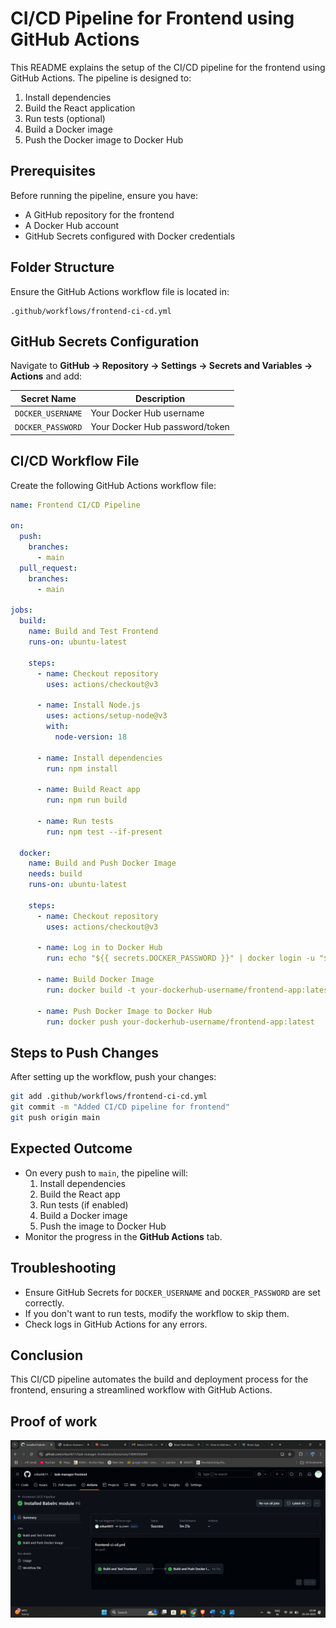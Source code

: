 # CI/CD Pipeline for Frontend using GitHub Actions

This README explains the setup of the CI/CD pipeline for the frontend using GitHub Actions. The pipeline is designed to:

1. Install dependencies
2. Build the React application
3. Run tests (optional)
4. Build a Docker image
5. Push the Docker image to Docker Hub

## Prerequisites
Before running the pipeline, ensure you have:
- A GitHub repository for the frontend
- A Docker Hub account
- GitHub Secrets configured with Docker credentials

## Folder Structure
Ensure the GitHub Actions workflow file is located in:
```
.github/workflows/frontend-ci-cd.yml
```

## GitHub Secrets Configuration
Navigate to **GitHub → Repository → Settings → Secrets and Variables → Actions** and add:

| Secret Name        | Description |
|--------------------|-------------|
| `DOCKER_USERNAME`  | Your Docker Hub username |
| `DOCKER_PASSWORD`  | Your Docker Hub password/token |

## CI/CD Workflow File
Create the following GitHub Actions workflow file:

```yaml
name: Frontend CI/CD Pipeline

on:
  push:
    branches:
      - main
  pull_request:
    branches:
      - main

jobs:
  build:
    name: Build and Test Frontend
    runs-on: ubuntu-latest

    steps:
      - name: Checkout repository
        uses: actions/checkout@v3

      - name: Install Node.js
        uses: actions/setup-node@v3
        with:
          node-version: 18

      - name: Install dependencies
        run: npm install

      - name: Build React app
        run: npm run build

      - name: Run tests
        run: npm test --if-present

  docker:
    name: Build and Push Docker Image
    needs: build
    runs-on: ubuntu-latest

    steps:
      - name: Checkout repository
        uses: actions/checkout@v3

      - name: Log in to Docker Hub
        run: echo "${{ secrets.DOCKER_PASSWORD }}" | docker login -u "${{ secrets.DOCKER_USERNAME }}" --password-stdin

      - name: Build Docker Image
        run: docker build -t your-dockerhub-username/frontend-app:latest .

      - name: Push Docker Image to Docker Hub
        run: docker push your-dockerhub-username/frontend-app:latest
```

## Steps to Push Changes
After setting up the workflow, push your changes:
```sh
git add .github/workflows/frontend-ci-cd.yml
git commit -m "Added CI/CD pipeline for frontend"
git push origin main
```

## Expected Outcome
- On every push to `main`, the pipeline will:
  1. Install dependencies
  2. Build the React app
  3. Run tests (if enabled)
  4. Build a Docker image
  5. Push the image to Docker Hub
- Monitor the progress in the **GitHub Actions** tab.

## Troubleshooting
- Ensure GitHub Secrets for `DOCKER_USERNAME` and `DOCKER_PASSWORD` are set correctly.
- If you don't want to run tests, modify the workflow to skip them.
- Check logs in GitHub Actions for any errors.

## Conclusion
This CI/CD pipeline automates the build and deployment process for the frontend, ensuring a streamlined workflow with GitHub Actions.

## Proof of work
![alt text](CICD-Success.png)